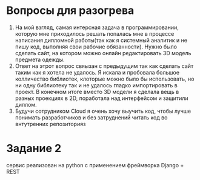 # Вопросы для разогрева #
1. На мой взгляд, самая интерсная задача в программировании, которую мне приходилось решать попалась мне в процессе написания дипломной работы(так как я системный аналитик и не пишу код, выполняя свои рабочие обязанности). Нужно было сделать сайт, на котором можно онлайн редактировать 3D модель предмета одежды. 
2. Ответ на этрот вопрос свяызан с предыдущим так как сделать сайт таким как я хотела не удалось. Я искала и пробовала большое колличество библиотек, клоторые можно было бы использовать, но ни одну библиотеку так и не удалось гладко импортировать в проект. В конечном итоге вместо 3D модели я сделала вещь в разных проекциях в 2D, поработала над интерфейсом и защитили диплом.
3. Будучи сотрудником Cloud я очень хочу выучить код, чтобы лучше понимать разработчиков и без затруднений читать код во внтутренних репозиторияз


# Задание 2 #
сервис реализован на python с применением фреймворка Django + REST
